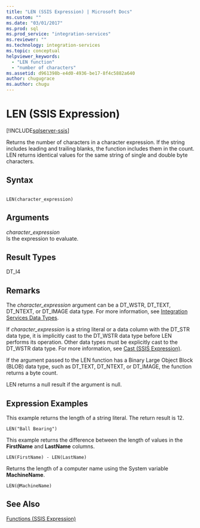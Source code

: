 ```yaml
---
title: "LEN (SSIS Expression) | Microsoft Docs"
ms.custom: ""
ms.date: "03/01/2017"
ms.prod: sql
ms.prod_service: "integration-services"
ms.reviewer: ""
ms.technology: integration-services
ms.topic: conceptual
helpviewer_keywords: 
  - "LEN function"
  - "number of characters"
ms.assetid: d961398b-e4d0-4936-be17-8f4c5882a640
author: chugugrace
ms.author: chugu
---
```

# LEN (SSIS Expression)

[!INCLUDE[sqlserver-ssis](../../includes/applies-to-version/sqlserver-ssis.md)]


  Returns the number of characters in a character expression. If the string includes leading and trailing blanks, the function includes them in the count. LEN returns identical values for the same string of single and double byte characters.  
  
## Syntax  
  
```  
  
LEN(character_expression)  
```  
  
## Arguments  
 *character_expression*  
 Is the expression to evaluate.  
  
## Result Types  
 DT_I4  
  
## Remarks  
 The *character_expression* argument can be a DT_WSTR, DT_TEXT, DT_NTEXT, or DT_IMAGE data type. For more information, see [Integration Services Data Types](../../integration-services/data-flow/integration-services-data-types.md).  
  
 If *character_expression* is a string literal or a data column with the DT_STR data type, it is implicitly cast to the DT_WSTR data type before LEN performs its operation. Other data types must be explicitly cast to the DT_WSTR data type. For more information, see [Cast &#40;SSIS Expression&#41;](../../integration-services/expressions/cast-ssis-expression.md).  
  
 If the argument passed to the LEN function has a Binary Large Object Block (BLOB) data type, such as DT_TEXT, DT_NTEXT, or DT_IMAGE, the function returns a byte count.  
  
 LEN returns a null result if the argument is null.  
  
## Expression Examples  
 This example returns the length of a string literal. The return result is 12.  
  
```  
LEN("Ball Bearing")  
```  
  
 This example returns the difference between the length of values in the **FirstName** and **LastName** columns.  
  
```  
LEN(FirstName) - LEN(LastName)  
```  
  
 Returns the length of a computer name using the System variable **MachineName**.  
  
```  
LEN(@MachineName)  
```  
  
## See Also  
 [Functions &#40;SSIS Expression&#41;](../../integration-services/expressions/functions-ssis-expression.md)  
  
  
